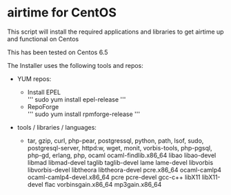 airtime for CentOS
==============

This script will install the required applications and libraries to get airtime up and functional on Centos

This has been tested on Centos 6.5
  
The Installer uses the following tools and repos:
  
* YUM repos:
  *  Install EPEL	
''' 
sudo yum install epel-release 
'''
  *  RepoForge  
''' 
sudo yum install rpmforge-release 
'''

* tools / libraries / languages:
  * tar, gzip, curl, php-pear, postgressql, python, path, lsof, sudo, postgresql-server, httpd:w, wget, monit, vorbis-tools, php-pgsql, php-gd, erlang, php, ocaml ocaml-findlib.x86_64 libao libao-devel libmad libmad-devel taglib taglib-devel lame lame-devel libvorbis libvorbis-devel libtheora libtheora-devel pcre.x86_64 ocaml-camlp4 ocaml-camlp4-devel.x86_64 pcre pcre-devel gcc-c++ libX11 libX11-devel flac vorbinsgain.x86_64 mp3gain.x86_64


